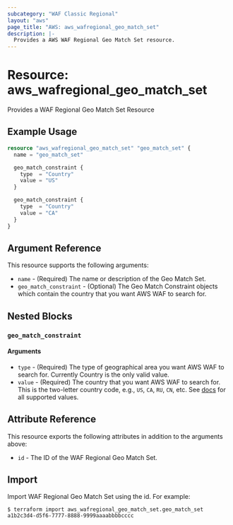 ```yaml
---
subcategory: "WAF Classic Regional"
layout: "aws"
page_title: "AWS: aws_wafregional_geo_match_set"
description: |-
  Provides a AWS WAF Regional Geo Match Set resource.
---
```


# Resource: aws_wafregional_geo_match_set

Provides a WAF Regional Geo Match Set Resource

## Example Usage

```terraform
resource "aws_wafregional_geo_match_set" "geo_match_set" {
  name = "geo_match_set"

  geo_match_constraint {
    type  = "Country"
    value = "US"
  }

  geo_match_constraint {
    type  = "Country"
    value = "CA"
  }
}
```

## Argument Reference

This resource supports the following arguments:

* `name` - (Required) The name or description of the Geo Match Set.
* `geo_match_constraint` - (Optional) The Geo Match Constraint objects which contain the country that you want AWS WAF to search for.

## Nested Blocks

### `geo_match_constraint`

#### Arguments

* `type` - (Required) The type of geographical area you want AWS WAF to search for. Currently Country is the only valid value.
* `value` - (Required) The country that you want AWS WAF to search for.
  This is the two-letter country code, e.g., `US`, `CA`, `RU`, `CN`, etc.
  See [docs](https://docs.aws.amazon.com/waf/latest/APIReference/API_GeoMatchConstraint.html) for all supported values.

## Attribute Reference

This resource exports the following attributes in addition to the arguments above:

* `id` - The ID of the WAF Regional Geo Match Set.

## Import

Import WAF Regional Geo Match Set using the id. For example:

```
$ terraform import aws_wafregional_geo_match_set.geo_match_set a1b2c3d4-d5f6-7777-8888-9999aaaabbbbcccc
```
